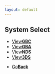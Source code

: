 ```yaml
---
layout: default
---
```


## System Select
<fourbutton>
<ul>
            <li><a href="">View<strong>GBC</strong></a></li>
            <li><a href="">View<strong>GBA</strong></a></li>
            <li><a href="">View<strong>NDS</strong></a></li>
            <li><a href="">View<strong>3DS</strong></a></li>
          </ul>
</fourbutton>

<onebutton>
<ul>
            <li><a href="./">Go<strong>Back</strong></a></li>
          </ul>
</onebutton>

